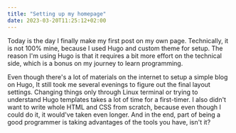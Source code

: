 ```yaml
---
title: "Setting up my homepage"
date: 2023-03-20T11:25:12+02:00
---
```


Today is the day I finally make my first post on my own page. Technically, it is not 100% mine, because I used Hugo and custom theme for setup. The reason I'm using Hugo is that it requires a bit more effort on the technical side, which is a bonus on my journey to learn programming. 

Even though there's a lot of materials on the internet to setup a simple blog on Hugo, It still took me several evenings to figure out the final layout settings. Changing things only through Linux terminal or trying to understand Hugo templates takes a lot of time for a first-timer. I also didn't want to write whole HTML and CSS from scratch, because even though I could do it, it would've taken even longer. And in the end, part of being a good programmer is taking advantages of the tools you have, isn't it?
